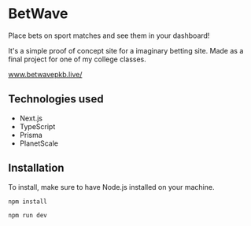 # BetWave

Place bets on sport matches and see them in your dashboard!

It's a simple proof of concept site for a imaginary betting site. Made as a final project for one of my college classes.

www.betwavepkb.live/

## Technologies used

- Next.js
- TypeScript
- Prisma
- PlanetScale

## Installation

To install, make sure to have Node.js installed on your machine.

```
npm install 
```
```
npm run dev 
```
